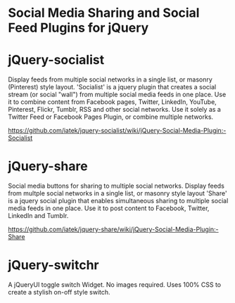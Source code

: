 Social Media Sharing and Social Feed Plugins for jQuery
================

jQuery-socialist
=================
Display feeds from multiple social networks in a single list, or masonry (Pinterest) style layout. 'Socialist' is a jquery plugin that creates a social stream (or social "wall") from multiple social media feeds in one place. Use it to combine content from Facebook pages, Twitter, LinkedIn, YouTube, Pinterest, Flickr, Tumblr, RSS and other social networks. Use it solely as a Twitter Feed or Facebook Pages Plugin, or combine multiple networks.

https://github.com/iatek/jquery-socialist/wiki/jQuery-Social-Media-Plugin:-Socialist


jQuery-share
=================
Social media buttons for sharing to multiple social networks. Display feeds from multple social networks in a single list, or masonry style layout 'Share' is a jquery social plugin that enables simultaneous sharing to multiple social media feeds in one place. Use it to post content to Facebook, Twitter, LinkedIn and Tumblr. 

https://github.com/iatek/jquery-share/wiki/jQuery-Social-Media-Plugin:-Share


jQuery-switchr
=================
A jQueryUI toggle switch Widget. No images required. Uses 100% CSS to create a stylish on-off style switch.